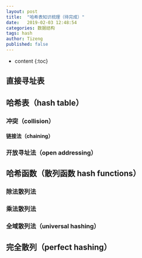 ```yaml
---
layout: post
title:  "哈希表知识梳理（待完成）"
date:   2019-02-03 12:48:54
categories: 数据结构
tags: hash
author: Tizeng
published: false
---
```


* content
{:toc}

## 直接寻址表



## 哈希表（hash table）

### 冲突（collision）

#### 链接法（chaining）

### 开放寻址法（open addressing）

## 哈希函数（散列函数 hash functions）

### 除法散列法

### 乘法散列法

### 全域散列法（universal hashing）

## 完全散列（perfect hashing）

